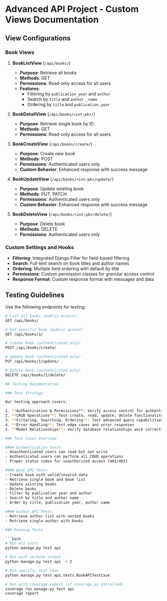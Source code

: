 # Advanced API Project - Custom Views Documentation

## View Configurations

### Book Views

1. **BookListView** (`/api/books/`)
   - **Purpose**: Retrieve all books
   - **Methods**: GET
   - **Permissions**: Read-only access for all users
   - **Features**: 
     - Filtering by `publication_year` and `author`
     - Search by `title` and `author__name`
     - Ordering by `title` and `publication_year`

2. **BookDetailView** (`/api/books/<int:pk>/`)
   - **Purpose**: Retrieve single book by ID
   - **Methods**: GET
   - **Permissions**: Read-only access for all users

3. **BookCreateView** (`/api/books/create/`)
   - **Purpose**: Create new book
   - **Methods**: POST
   - **Permissions**: Authenticated users only
   - **Custom Behavior**: Enhanced response with success message

4. **BookUpdateView** (`/api/books/<int:pk>/update/`)
   - **Purpose**: Update existing book
   - **Methods**: PUT, PATCH
   - **Permissions**: Authenticated users only
   - **Custom Behavior**: Enhanced response with success message

5. **BookDeleteView** (`/api/books/<int:pk>/delete/`)
   - **Purpose**: Delete book
   - **Methods**: DELETE
   - **Permissions**: Authenticated users only

### Custom Settings and Hooks

- **Filtering**: Integrated Django Filter for field-based filtering
- **Search**: Full-text search on book titles and author names
- **Ordering**: Multiple field ordering with default by title
- **Permissions**: Custom permission classes for granular access control
- **Response Format**: Custom response format with messages and data

## Testing Guidelines

Use the following endpoints for testing:

```bash
# List all books (public access)
GET /api/books/

# Get specific book (public access)
GET /api/books/1/

# Create book (authenticated only)
POST /api/books/create/

# Update book (authenticated only)
PUT /api/books/1/update/

# Delete book (authenticated only)
DELETE /api/books/1/delete/

## Testing Documentation

### Test Strategy

Our testing approach covers:

1. **Authentication & Permissions**: Verify access control for authenticated vs unauthenticated users
2. **CRUD Operations**: Test create, read, update, delete functionality
3. **Filtering, Searching, Ordering**: Test advanced query capabilities
4. **Error Handling**: Test edge cases and error responses
5. **Model Relationships**: Verify database relationships work correctly

### Test Cases Overview

#### Authentication Tests
- Unauthenticated users can read but not write
- Authenticated users can perform all CRUD operations
- Proper status codes for unauthorized access (401/403)

#### Book API Tests
- Create book with valid/invalid data
- Retrieve single book and book list
- Update existing books
- Delete books
- Filter by publication year and author
- Search by title and author name
- Order by title, publication year, author name

#### Author API Tests
- Retrieve author list with nested books
- Retrieve single author with books

### Running Tests

```bash
# Run all tests
python manage.py test api

# Run with verbose output
python manage.py test api -v 2

# Run specific test case
python manage.py test api.tests.BookAPITestCase

# Run with coverage report (if coverage.py installed)
coverage run manage.py test api
coverage report